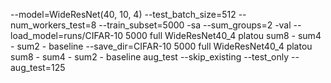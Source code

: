 --model=WideResNet(40, 10, 4) --test_batch_size=512 --num_workers_test=8 --train_subset=5000 -sa --sum_groups=2 -val --load_model=runs/CIFAR-10 5000 full WideResNet40_4 platou sum8 - sum4 - sum2 - baseline --save_dir=CIFAR-10 5000 full WideResNet40_4 platou sum8 - sum4 - sum2 - baseline aug_test --skip_existing --test_only --aug_test=125